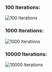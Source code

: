 ### 100 Iterations:
![100 Iterations](https://github.com/user-attachments/assets/c72427ce-604c-420b-918a-4ea9c10537de)

### 1000 Iterations:
![1000 Iterations](https://github.com/user-attachments/assets/c6770467-3585-4f37-b3aa-7aabfe2a9f19)

### 10000 Iterations:
![10000 Iterations](https://github.com/user-attachments/assets/0a9e6087-2ec0-48bc-a1dc-d8d07224e01f)
